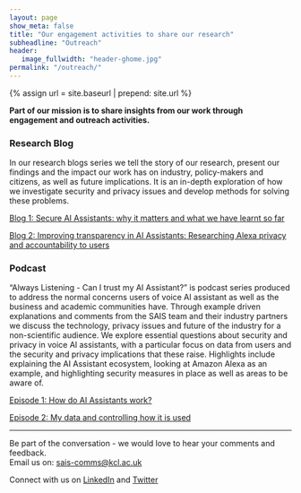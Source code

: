 ```yaml
---
layout: page
show_meta: false
title: "Our engagement activities to share our research"
subheadline: "Outreach"
header:
   image_fullwidth: "header-ghome.jpg"
permalink: "/outreach/"
---
```


{% assign url = site.baseurl | prepend: site.url %}

__Part of our mission is to share insights from our work through engagement and outreach activities.__

### Research Blog 
In our research blogs series we tell the story of our research, present our findings and the impact our work has on industry, policy-makers and citizens, as well as future implications. It is an in-depth exploration of how we investigate security and privacy issues and develop methods for solving these problems. 

[Blog 1: Secure AI Assistants: why it matters and what we have learnt so far](https://secure-ai-assistants.github.io/outreach/blog1/)

[Blog 2: Improving transparency in AI Assistants: Researching Alexa privacy and accountability to users](https://secure-ai-assistants.github.io/outreach/blog2/)

### Podcast 
“Always Listening - Can I trust my AI Assistant?” is podcast series produced to address the normal concerns users of voice AI assistant as well as the business and academic communities have. Through example driven explanations and comments from the SAIS team and their industry partners we discuss the technology, privacy issues and future of the industry for a non-scientific audience. We explore essential questions about security and privacy in voice AI assistants, with a particular focus on data from users and the security and privacy implications that these raise. Highlights include explaining the AI Assistant ecosystem, looking at Amazon Alexa as an example, and highlighting security measures in place as well as areas to be aware of. 

[Episode 1: How do AI Assistants work?](/outreach/podcast1)

[Episode 2: My data and controlling how it is used](/outreach/podcast2)

<hr />

Be part of the conversation - we would love to hear your comments and feedback.   
Email us on: sais-comms@kcl.ac.uk

Connect with us on [LinkedIn](https://www.linkedin.com/company/sais-project/) and [Twitter](https://twitter.com/SecureAI_SAIS)


